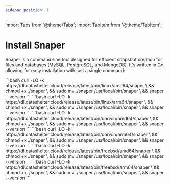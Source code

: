 ```yaml
---
sidebar_position: 1
---
```


import Tabs from '@theme/Tabs';
import TabItem from '@theme/TabItem';

# Install Snaper

Snaper is a command-line tool designed for efficient snapshot creation for files and databases (MySQL, PostgreSQL, and MongoDB). It's written in Go, allowing for easy installation with just a single command:

<Tabs groupId="operating-systems">
  <TabItem value="linux" label="Linux" default>
    <Tabs groupId="arch" defaultValue="amd64">
        <TabItem value="amd64" label="amd64">
            ```bash
            curl -LO -k https://dl.datashelter.cloud/release/latest/bin/linux/amd64/snaper \
            && chmod +x ./snaper \
            && sudo mv ./snaper /usr/local/bin/snaper \
            && snaper --version
            ```
        </TabItem>
        <TabItem value="arm64" label="arm64">
            ```bash
            curl -LO -k https://dl.datashelter.cloud/release/latest/bin/linux/arm64/snaper \
            && chmod +x ./snaper \
            && sudo mv ./snaper /usr/local/bin/snaper \
            && snaper --version
            ```
        </TabItem>
    </Tabs>
  </TabItem>
  <TabItem value="darwin" label="Darwin">
      <Tabs groupId="arch" defaultValue="amd64">
        <TabItem value="amd64" label="amd64">
            ```bash
            curl -LO -k https://dl.datashelter.cloud/release/latest/bin/darwin/amd64/snaper \
            && chmod +x ./snaper \
            && sudo mv ./snaper /usr/local/bin/snaper \
            && snaper --version
            ```
        </TabItem>
        <TabItem value="arm64" label="arm64">
            ```bash
            curl -LO -k https://dl.datashelter.cloud/release/latest/bin/darwin/arm64/snaper \
            && chmod +x ./snaper \
            && sudo mv ./snaper /usr/local/bin/snaper \
            && snaper --version
            ```
        </TabItem>
    </Tabs>
  </TabItem>
  <TabItem value="freebsd" label="FreeBSD">
      <Tabs groupId="arch" defaultValue="amd64">
        <TabItem value="amd64" label="amd64">
            ```bash
            curl -LO -k https://dl.datashelter.cloud/release/latest/bin/freebsd/amd64/snaper \
            && chmod +x ./snaper \
            && sudo mv ./snaper /usr/local/bin/snaper \
            && snaper --version
            ```
        </TabItem>
        <TabItem value="arm64" label="arm64">
            ```bash
            curl -LO -k https://dl.datashelter.cloud/release/latest/bin/freebsd/arm64/snaper \
            && chmod +x ./snaper \
            && sudo mv ./snaper /usr/local/bin/snaper \
            && snaper --version
            ```
        </TabItem>
    </Tabs>
  </TabItem>
</Tabs>